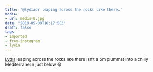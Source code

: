 ```yaml
---
title: '@lydiadr leaping across the rocks like there…'
media:
- url: media-0.jpg
date: "2019-05-09T16:17:58Z"
draft: false
tags:
- imported
- from-instagram
- lydia
---
```

[Lydia](/tags/lydia) leaping across the rocks like there isn't a 5m plummet into a chilly Mediterranean just below 😁
